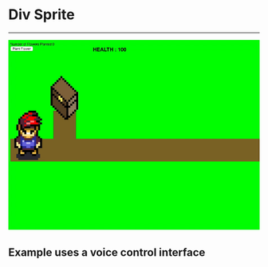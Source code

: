 # Div Sprite
____
!["Div Sprite in action!"](images/divsprite.gif "Div Sprite in action!")
## Example uses a voice control interface
